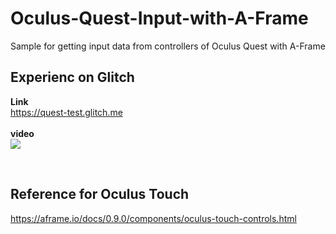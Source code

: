 # Oculus-Quest-Input-with-A-Frame
Sample for getting input data from controllers of Oculus Quest with A-Frame

## Experienc on Glitch<br>
<b>Link</b><br>
https://quest-test.glitch.me
<br><br>
<b>video</b>
<br>
[![](https://img.youtube.com/vi/vOsfX_jxClY/0.jpg)](https://www.youtube.com/watch?v=vOsfX_jxClY)

<br>

## Reference for Oculus Touch<br>
https://aframe.io/docs/0.9.0/components/oculus-touch-controls.html
